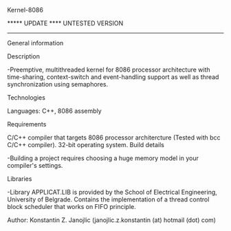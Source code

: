 Kernel-8086

***** UPDATE ****
UNTESTED VERSION
******************

General information

Description

-Preemptive, multithreaded kernel for 8086 processor architecture with time-sharing, context-switch and event-handling support as well as thread synchronization using semaphores.

Technologies

Languages: C++, 8086 assembly

Requirements

C/C++ compiler that targets 8086 processor architercture (Tested with bcc C/C++ compiler).
32-bit operating system.
Build details

-Building a project requires choosing a huge memory model in your compiler's settings.

Libraries

-Library APPLICAT.LIB is provided by the School of Electrical Engineering, University of Belgrade. 
Contains the implementation of a thread control block scheduler that works on FIFO principle.

Author:
Konstantin Z. Janojlic (janojlic.z.konstantin (at) hotmail (dot) com)
